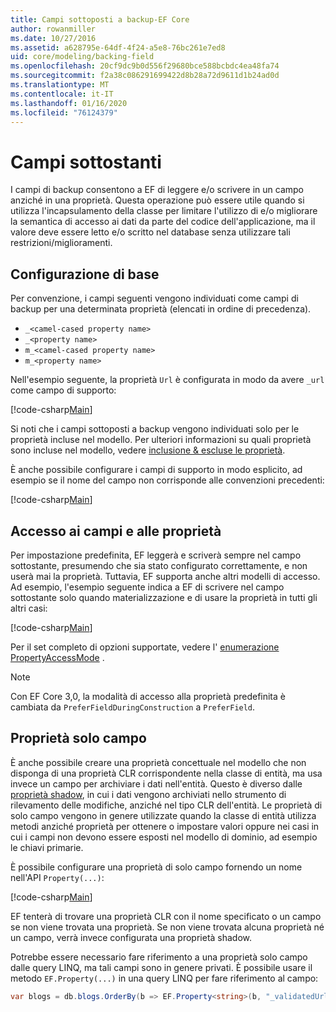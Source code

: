 ```yaml
---
title: Campi sottoposti a backup-EF Core
author: rowanmiller
ms.date: 10/27/2016
ms.assetid: a628795e-64df-4f24-a5e8-76bc261e7ed8
uid: core/modeling/backing-field
ms.openlocfilehash: 20cf9dc9b0d556f29680bce588bcbdc4ea48fa74
ms.sourcegitcommit: f2a38c086291699422d8b28a72d9611d1b24ad0d
ms.translationtype: MT
ms.contentlocale: it-IT
ms.lasthandoff: 01/16/2020
ms.locfileid: "76124379"
---
```

# <a name="backing-fields"></a>Campi sottostanti

I campi di backup consentono a EF di leggere e/o scrivere in un campo anziché in una proprietà. Questa operazione può essere utile quando si utilizza l'incapsulamento della classe per limitare l'utilizzo di e/o migliorare la semantica di accesso ai dati da parte del codice dell'applicazione, ma il valore deve essere letto e/o scritto nel database senza utilizzare tali restrizioni/miglioramenti.

## <a name="basic-configuration"></a>Configurazione di base

Per convenzione, i campi seguenti vengono individuati come campi di backup per una determinata proprietà (elencati in ordine di precedenza). 

* `_<camel-cased property name>`
* `_<property name>`
* `m_<camel-cased property name>`
* `m_<property name>`

Nell'esempio seguente, la proprietà `Url` è configurata in modo da avere `_url` come campo di supporto:

[!code-csharp[Main](../../../samples/core/Modeling/Conventions/BackingField.cs#Sample)]

Si noti che i campi sottoposti a backup vengono individuati solo per le proprietà incluse nel modello. Per ulteriori informazioni su quali proprietà sono incluse nel modello, vedere [inclusione & escluse le proprietà](included-properties.md).

È anche possibile configurare i campi di supporto in modo esplicito, ad esempio se il nome del campo non corrisponde alle convenzioni precedenti:

[!code-csharp[Main](../../../samples/core/Modeling/FluentAPI/BackingField.cs?name=BackingField&highlight=5)]

## <a name="field-and-property-access"></a>Accesso ai campi e alle proprietà

Per impostazione predefinita, EF leggerà e scriverà sempre nel campo sottostante, presumendo che sia stato configurato correttamente, e non userà mai la proprietà. Tuttavia, EF supporta anche altri modelli di accesso. Ad esempio, l'esempio seguente indica a EF di scrivere nel campo sottostante solo quando materializzazione e di usare la proprietà in tutti gli altri casi:

[!code-csharp[Main](../../../samples/core/Modeling/FluentAPI/BackingFieldAccessMode.cs?name=BackingFieldAccessMode&highlight=6)]

Per il set completo di opzioni supportate, vedere l' [enumerazione PropertyAccessMode](https://docs.microsoft.com/dotnet/api/microsoft.entityframeworkcore.propertyaccessmode) .

> [!NOTE]
> Con EF Core 3,0, la modalità di accesso alla proprietà predefinita è cambiata da `PreferFieldDuringConstruction` a `PreferField`.

## <a name="field-only-properties"></a>Proprietà solo campo

È anche possibile creare una proprietà concettuale nel modello che non disponga di una proprietà CLR corrispondente nella classe di entità, ma usa invece un campo per archiviare i dati nell'entità. Questo è diverso dalle [proprietà shadow](shadow-properties.md), in cui i dati vengono archiviati nello strumento di rilevamento delle modifiche, anziché nel tipo CLR dell'entità. Le proprietà di solo campo vengono in genere utilizzate quando la classe di entità utilizza metodi anziché proprietà per ottenere o impostare valori oppure nei casi in cui i campi non devono essere esposti nel modello di dominio, ad esempio le chiavi primarie.

È possibile configurare una proprietà di solo campo fornendo un nome nell'API `Property(...)`:

[!code-csharp[Main](../../../samples/core/Modeling/FluentAPI/BackingFieldNoProperty.cs#Sample)]

EF tenterà di trovare una proprietà CLR con il nome specificato o un campo se non viene trovata una proprietà. Se non viene trovata alcuna proprietà né un campo, verrà invece configurata una proprietà shadow.

Potrebbe essere necessario fare riferimento a una proprietà solo campo dalle query LINQ, ma tali campi sono in genere privati. È possibile usare il metodo `EF.Property(...)` in una query LINQ per fare riferimento al campo:

``` csharp
var blogs = db.blogs.OrderBy(b => EF.Property<string>(b, "_validatedUrl"));
```
